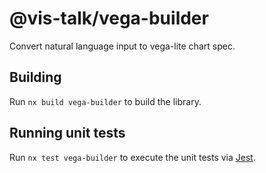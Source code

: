 # @vis-talk/vega-builder

Convert natural language input to vega-lite chart spec.

## Building

Run `nx build vega-builder` to build the library.

## Running unit tests

Run `nx test vega-builder` to execute the unit tests via [Jest](https://jestjs.io).
